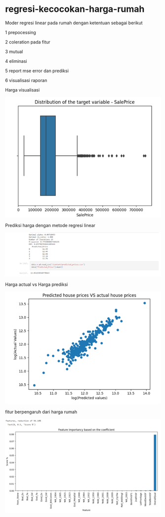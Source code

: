 # regresi-kecocokan-harga-rumah

Moder regresi linear pada rumah dengan ketentuan sebagai berikut

1 prepocessing

2 coleration pada fitur 

3 mutual 

4 eliminasi

5 report mse error dan prediksi

6 visualisasi raporan

Harga visualisasi

![Alt Text](harga.png)


Prediksi harga dengan metode regresi linear

![Alt Text](Laporan.png)


Harga actual vs Harga prediksi

![Alt Text](visual.png)



fitur berpengaruh dari harga rumah 

![Alt Text](coeffienct.png)
